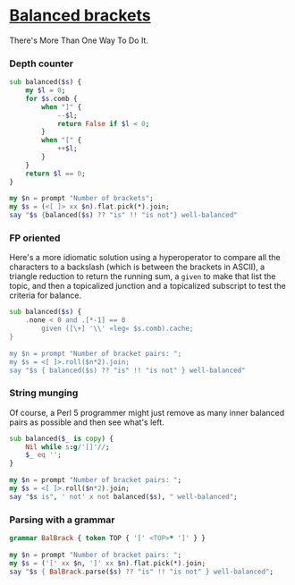 [1]: https://rosettacode.org/wiki/Balanced_brackets

# [Balanced brackets][1]

There's More Than One Way To Do It.



### Depth counter

```raku
sub balanced($s) {
    my $l = 0;
    for $s.comb {
        when "]" {
            --$l;
            return False if $l < 0;
        }
        when "[" {
            ++$l;
        }
    }
    return $l == 0;
}
 
my $n = prompt "Number of brackets";
my $s = (<[ ]> xx $n).flat.pick(*).join;
say "$s {balanced($s) ?? "is" !! "is not"} well-balanced"
```


### FP oriented



Here's a more idiomatic solution using a hyperoperator to compare all the characters to a backslash (which is between the brackets in ASCII), a triangle reduction to return the running sum, a `given` to make that list the topic, and then a topicalized junction and a topicalized subscript to test the criteria for balance.

```raku
sub balanced($s) {
    .none < 0 and .[*-1] == 0
        given ([\+] '\\' «leg« $s.comb).cache;
}
 
my $n = prompt "Number of bracket pairs: ";
my $s = <[ ]>.roll($n*2).join;
say "$s { balanced($s) ?? "is" !! "is not" } well-balanced"
```


### String munging



Of course, a Perl 5 programmer might just remove as many inner balanced pairs as possible and then see what's left.

```raku
sub balanced($_ is copy) {
    Nil while s:g/'[]'//;
    $_ eq '';
}
 
my $n = prompt "Number of bracket pairs: ";
my $s = <[ ]>.roll($n*2).join;
say "$s is", ' not' x not balanced($s), " well-balanced";
```


### Parsing with a grammar

```raku
grammar BalBrack { token TOP { '[' <TOP>* ']' } }
 
my $n = prompt "Number of bracket pairs: ";
my $s = ('[' xx $n, ']' xx $n).flat.pick(*).join;
say "$s { BalBrack.parse($s) ?? "is" !! "is not" } well-balanced";
```